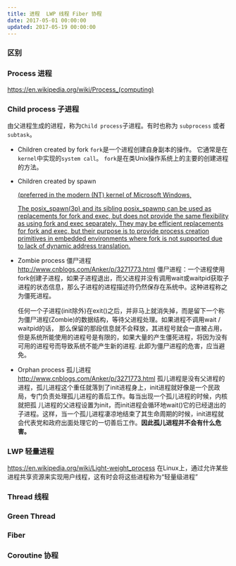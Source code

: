 ```yaml
---
title: 进程  LWP 线程 Fiber 协程
date: 2017-05-01 00:00:00
updated: 2017-05-19 00:00:00
---
```


<script>
window.onload=function(){
document.getElementsByClassName('article-title').innerHTML += Date();
}
</script>

### 区别


### Process 进程
https://en.wikipedia.org/wiki/Process_(computing)

### Child process 子进程
由父进程生成的进程，称为`Child process`子进程。有时也称为 `subprocess` 或者 `subtask`。


- Children created by fork
    `fork`是一个进程创建自身副本的操作。 它通常是在`kernel`中实现的`system call`。 `fork`是在类Unix操作系统上的主要的创建进程的方法。

- Children created by spawn

    [(preferred in the modern (NT) kernel of Microsoft Windows,](https://en.wikipedia.org/wiki/Child_process)

    [The posix_spawn(3p) and its sibling posix_spawnp can be used as replacements for fork and exec, but does not provide the same flexibility as using fork and exec separately. They may be efficient replacements for fork and exec, but their purpose is to provide process creation primitives in embedded environments where fork is not supported due to lack of dynamic address translation.](https://en.wikipedia.org/wiki/Spawn_(computing)#POSIX_spawn_functions)
 
- Zombie process 僵尸进程 
http://www.cnblogs.com/Anker/p/3271773.html
僵尸进程：一个进程使用fork创建子进程，如果子进程退出，而父进程并没有调用wait或waitpid获取子进程的状态信息，那么子进程的进程描述符仍然保存在系统中。这种进程称之为僵死进程。

    任何一个子进程(init除外)在exit()之后，并非马上就消失掉，而是留下一个称为僵尸进程(Zombie)的数据结构，等待父进程处理。如果进程不调用wait / waitpid的话， 那么保留的那段信息就不会释放，其进程号就会一直被占用，但是系统所能使用的进程号是有限的，如果大量的产生僵死进程，将因为没有可用的进程号而导致系统不能产生新的进程. 此即为僵尸进程的危害，应当避免。

- Orphan process 孤儿进程
http://www.cnblogs.com/Anker/p/3271773.html
孤儿进程是没有父进程的进程，孤儿进程这个重任就落到了init进程身上，init进程就好像是一个民政局，专门负责处理孤儿进程的善后工作。每当出现一个孤儿进程的时候，内核就把孤 儿进程的父进程设置为init，而init进程会循环地wait()它的已经退出的子进程。这样，当一个孤儿进程凄凉地结束了其生命周期的时候，init进程就会代表党和政府出面处理它的一切善后工作。**因此孤儿进程并不会有什么危害。**

### LWP 轻量进程
https://en.wikipedia.org/wiki/Light-weight_process
在Linux上，通过允许某些进程共享资源来实现用户线程，这有时会将这些进程称为“轻量级进程”

### Thread 线程
### Green Thread
### Fiber
### Coroutine 协程
